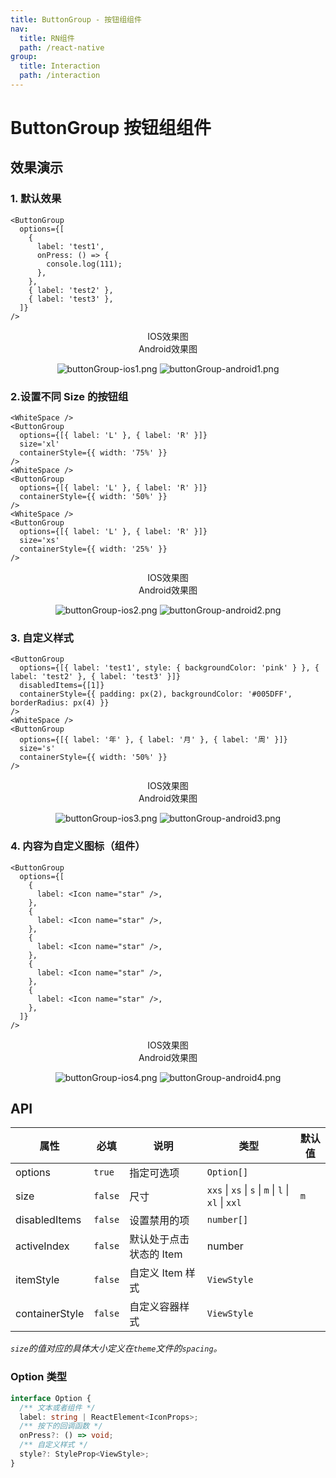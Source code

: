 ```yaml
---
title: ButtonGroup - 按钮组组件
nav:
  title: RN组件
  path: /react-native
group:
  title: Interaction
  path: /interaction
---
```


# ButtonGroup 按钮组组件

## 效果演示

### 1. 默认效果

```tsx | pure
<ButtonGroup
  options={[
    {
      label: 'test1',
      onPress: () => {
        console.log(111);
      },
    },
    { label: 'test2' },
    { label: 'test3' },
  ]}
/>
```

<center>
  <div style={{ display: 'flex', width: 750 }}>
    <div style={{ width: 375 }}>IOS效果图</div>
    <div style={{ width: 375 }}>Android效果图</div>
  </div>
</center>
<center>
  <figure>
    <img
      alt="buttonGroup-ios1.png"
      src="https://td-dev-public.oss-cn-hangzhou.aliyuncs.com/maoyes-app/1607765928867208467.png"
      style={{ width: 375, marginRight: 10, border: "1px solid #ddd" }}
    />
    <img
      alt="buttonGroup-android1.png"
      src="https://td-dev-public.oss-cn-hangzhou.aliyuncs.com/maoyes-app/1607765920260210561.png"
      style={{ width: 375, border: "1px solid #ddd" }}
    />
  </figure>
</center>

### 2.设置不同 Size 的按钮组

```tsx | pure
<WhiteSpace />
<ButtonGroup
  options={[{ label: 'L' }, { label: 'R' }]}
  size='xl'
  containerStyle={{ width: '75%' }}
/>
<WhiteSpace />
<ButtonGroup
  options={[{ label: 'L' }, { label: 'R' }]}
  containerStyle={{ width: '50%' }}
/>
<WhiteSpace />
<ButtonGroup
  options={[{ label: 'L' }, { label: 'R' }]}
  size='xs'
  containerStyle={{ width: '25%' }}
/>
```

<center>
  <div style={{ display: 'flex', width: 750 }}>
    <div style={{ width: 375 }}>IOS效果图</div>
    <div style={{ width: 375 }}>Android效果图</div>
  </div>
</center>
<center>
  <figure>
    <img
      alt="buttonGroup-ios2.png"
      src="https://td-dev-public.oss-cn-hangzhou.aliyuncs.com/maoyes-app/1607766005198871809.png"
      style={{ width: 375, marginRight: 10, border: "1px solid #ddd" }}
    />
    <img
      alt="buttonGroup-android2.png"
      src="https://td-dev-public.oss-cn-hangzhou.aliyuncs.com/maoyes-app/1607766000297861860.png"
      style={{ width: 375, border: "1px solid #ddd" }}
    />
  </figure>
</center>

### 3. 自定义样式

```tsx | pure
<ButtonGroup
  options={[{ label: 'test1', style: { backgroundColor: 'pink' } }, { label: 'test2' }, { label: 'test3' }]}
  disabledItems={[1]}
  containerStyle={{ padding: px(2), backgroundColor: '#005DFF', borderRadius: px(4) }}
/>
<WhiteSpace />
<ButtonGroup
  options={[{ label: '年' }, { label: '月' }, { label: '周' }]}
  size='s'
  containerStyle={{ width: '50%' }}
/>
```

<center>
  <div style={{ display: 'flex', width: 750 }}>
    <div style={{ width: 375 }}>IOS效果图</div>
    <div style={{ width: 375 }}>Android效果图</div>
  </div>
</center>
<center>
  <figure>
    <img
      alt="buttonGroup-ios3.png"
      src="https://td-dev-public.oss-cn-hangzhou.aliyuncs.com/maoyes-app/1607766073303038285.png"
      style={{ width: 375, marginRight: 10, border: "1px solid #ddd" }}
    />
    <img
      alt="buttonGroup-android3.png"
      src="https://td-dev-public.oss-cn-hangzhou.aliyuncs.com/maoyes-app/1607766068459352160.png"
      style={{ width: 375, border: "1px solid #ddd" }}
    />
  </figure>
</center>

### 4. 内容为自定义图标（组件）

```tsx | pure
<ButtonGroup
  options={[
    {
      label: <Icon name="star" />,
    },
    {
      label: <Icon name="star" />,
    },
    {
      label: <Icon name="star" />,
    },
    {
      label: <Icon name="star" />,
    },
    {
      label: <Icon name="star" />,
    },
  ]}
/>
```

<center>
  <div style={{ display: 'flex', width: 750 }}>
    <div style={{ width: 375 }}>IOS效果图</div>
    <div style={{ width: 375 }}>Android效果图</div>
  </div>
</center>
<center>
  <figure>
    <img
      alt="buttonGroup-ios4.png"
      src="https://td-dev-public.oss-cn-hangzhou.aliyuncs.com/maoyes-app/1607766030643665923.png"
      style={{ width: 375, marginRight: 10, border: "1px solid #ddd" }}
    />
    <img
      alt="buttonGroup-android4.png"
      src="https://td-dev-public.oss-cn-hangzhou.aliyuncs.com/maoyes-app/1607766025679948708.png"
      style={{ width: 375, border: "1px solid #ddd" }}
    />
  </figure>
</center>

## API

| 属性           | 必填    | 说明                    | 类型                                                | 默认值 |
| -------------- | ------- | ----------------------- | --------------------------------------------------- | ------ |
| options        | `true`  | 指定可选项              | `Option[]`                                          |        |
| size           | `false` | 尺寸                    | `xxs` \| `xs` \| `s` \| `m` \| `l` \| `xl` \| `xxl` | `m`    |
| disabledItems  | `false` | 设置禁用的项            | `number[]`                                          |        |
| activeIndex    | `false` | 默认处于点击状态的 Item | number                                              |        |
| itemStyle      | `false` | 自定义 Item 样式        | `ViewStyle`                                         |        |
| containerStyle | `false` | 自定义容器样式          | `ViewStyle`                                         |        |

_`size`的值对应的具体大小定义在`theme`文件的`spacing`。_

### Option 类型

```ts
interface Option {
  /** 文本或者组件 */
  label: string | ReactElement<IconProps>;
  /** 按下的回调函数 */
  onPress?: () => void;
  /** 自定义样式 */
  style?: StyleProp<ViewStyle>;
}
```
